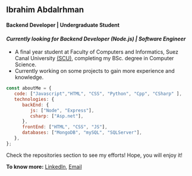 
## Ibrahim Abdalrhman


#### Backend Developer | Undergraduate Student
#### *Currently looking for Backend Developer (Node.js) | Software Engineer*
- A final year student at Faculty of Computers and Informatics, Suez Canal University [(SCU)](http://suez.edu.eg), completing my BSc. degree in Computer Science. 
- Currently working on some projects to gain more experience and knowledge.



```javascript
const aboutMe = {
   code: ["Javascript","HTML", "CSS", "Python", "Cpp", "CSharp" ],
   technologies: {
      backEnd: {
         js: ["Node", "Express"],
         csharp: ["Asp.net"],
      },
      frontEnd: ["HTML", "CSS", "JS"],
      databases: ["MongoDB", "mySQL", "SQLServer"],
   },
};
```



Check the repositories section to see my efforts! Hope, you will enjoy it!

**To know more:**  [LinkedIn](https://www.linkedin.com/in/ibrahimabdalrhman), [Email](ibrahimabdalrhman20@gmail.com)

